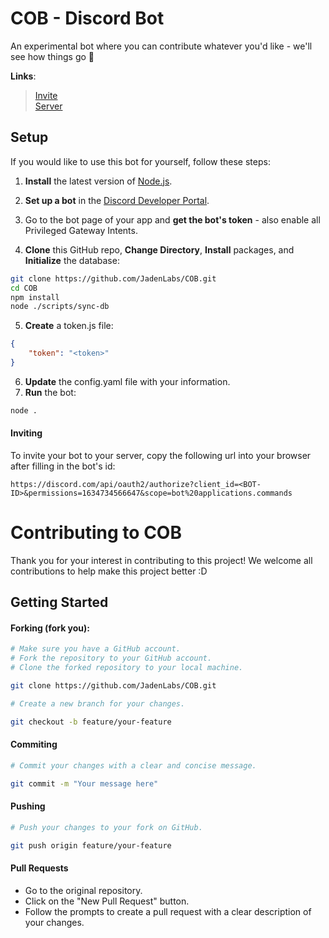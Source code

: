 # COB - Discord Bot
An experimental bot where you can contribute whatever you'd like - we'll see how things go 👀

**Links**:
> [Invite](https://discord.com/api/oauth2/authorize?client_id=1166951538086912101&permissions=1634734566647&scope=bot%20applications.commands)<br>
> [Server](https://discord.gg/tw6m7hd4xV)

## Setup
If you would like to use this bot for yourself, follow these steps:

1. **Install** the latest version of [Node.js](https://nodejs.org/).<br>
2. **Set up a bot** in the [Discord Developer Portal](https://discord.com/developers/applications).<br>
3. Go to the bot page of your app and **get the bot's token** - also enable all Privileged Gateway Intents.

4. **Clone** this GitHub repo, **Change Directory**, **Install** packages, and **Initialize** the database:
```bash
git clone https://github.com/JadenLabs/COB.git
cd COB
npm install
node ./scripts/sync-db
```
5. **Create** a token.js file:
```json
{
    "token": "<token>"
}
```
6. **Update** the config.yaml file with your information.<br>
7. **Run** the bot:
```bash
node .
```

#### Inviting
To invite your bot to your server, copy the following url into your browser after filling in the bot's id:
```
https://discord.com/api/oauth2/authorize?client_id=<BOT-ID>&permissions=1634734566647&scope=bot%20applications.commands
```

# Contributing to COB
Thank you for your interest in contributing to this project! We welcome all contributions to help make this project better :D

## Getting Started
#### Forking (fork you):
```bash
# Make sure you have a GitHub account.
# Fork the repository to your GitHub account.
# Clone the forked repository to your local machine.

git clone https://github.com/JadenLabs/COB.git

# Create a new branch for your changes.

git checkout -b feature/your-feature
```

#### Commiting
```bash
# Commit your changes with a clear and concise message.

git commit -m "Your message here"
```

#### Pushing
```bash
# Push your changes to your fork on GitHub.

git push origin feature/your-feature
```

#### Pull Requests
- Go to the original repository.
- Click on the "New Pull Request" button.
- Follow the prompts to create a pull request with a clear description of your changes.
